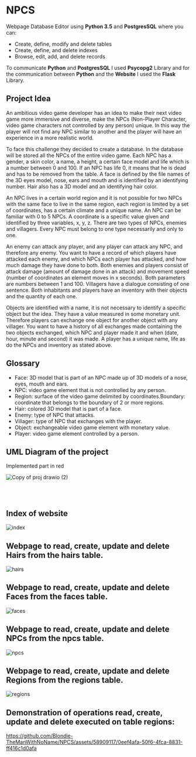# NPCS
Webpage Database Editor using **Python 3.5** and **PostgresSQL** where you can:

- Create, define, modify and delete tables
- Create, define, and delete indexes
- Browse, edit, add, and delete records

To communicate **Python** and **PostgresSQL** I used **Psycopg2** Library and for the communication between **Python** and the **Website** I used the **Flask** Library.

## Project Idea

An ambitious video game developer has an idea to make their next video game more immersive and diverse, make the NPCs (Non-Player Character, video game characters not controlled by any person) unique. In this way the player will not find any NPC similar to another and the player will have an experience in a more realistic world.

To face this challenge they decided to create a database. In the database will be stored all the NPCs of the entire video game. Each NPC has a gender, a skin color, a name, a height, a certain face model and life which is a number between 0 and 100. If an NPC has life 0, it means that he is dead and has to be removed from the table. A face is defined by the file names of the 3D eyes model, nose, ears and mouth and is identified by an identifying number. Hair also has a 3D model and an identifying hair color.

An NPC lives in a certain world region and it is not possible for two NPCs with the same face to live in the same region, each region is limited by a set of coordinates, has a certain climate and a unique name. An NPC can be familiar with 0 to 5 NPCs.
A coordinate is a specific value given and identified by three variables, x, y, z.
There are two types of NPCs, enemies and villagers. Every NPC must belong to one type necessarily and only to one.

An enemy can attack any player, and any player can attack any NPC, and therefore any enemy. You want to have a record of which players have attacked each enemy, and which NPCs each player has attacked, and how much damage they have done to both. Both enemies and players consist of attack damage (amount of damage done in an attack) and movement speed (number of coordinates an element moves in x seconds). Both parameters are numbers between 1 and 100.
Villagers have a dialogue consisting of one sentence. Both inhabitants and players have an inventory with their objects and the quantity of each one.

Objects are identified with a name, it is not necessary to identify a specific object but the idea. They have a value measured in some monetary unit. Therefore players can exchange one object for another object with any villager. You want to have a history of all exchanges made containing the two objects exchanged, which NPC and player made it and when (date, hour, minute and second) it was made.
A player has a unique name, life as do the NPCs and inventory as stated above.


## Glossary
- Face: 3D model that is part of an NPC made up of 3D models of a nose, eyes, mouth and ears.
- NPC: video game element that is not controlled by any person.
- Region: surface of the video game delimited by coordinates.Boundary: coordinate that belongs to the boundary of 2 or more regions.
- Hair: colored 3D model that is part of a face.
- Enemy: type of NPC that attacks.
- Villager: type of NPC that exchanges with the player.
- Object: exchangeable video game element with monetary value.
- Player: video game element controlled by a person.


## **UML** Diagram of the project
Implemented part in red

![Copy of proj drawio (2)](https://github.com/Blondie-TheManWithNoName/NPCS/assets/58909117/3251e2c2-5db7-4d93-afe1-bee708ad5252)


<br></br>
## Index of website
![index](https://github.com/Blondie-TheManWithNoName/NPCS/assets/58909117/5d134161-fb81-4ddc-90f8-6207e82be97b)


## Webpage to read, create, update and delete Hairs from the hairs table.
![hairs](https://github.com/Blondie-TheManWithNoName/NPCS/assets/58909117/d8c7275c-7c6a-4901-9199-2addbebdb4c2)

## Webpage to read, create, update and delete Faces from the faces table.

![faces](https://github.com/Blondie-TheManWithNoName/NPCS/assets/58909117/a65f99f8-5b1b-4781-874f-2464d12bf1e8)

## Webpage to read, create, update and delete NPCs from the npcs table.

![npcs](https://github.com/Blondie-TheManWithNoName/NPCS/assets/58909117/011c3200-4c4b-44a6-91b7-7cdb4218a551)

## Webpage to read, create, update and delete Regions from the regions table.
![regions](https://github.com/Blondie-TheManWithNoName/NPCS/assets/58909117/9dcc18e1-cba3-400d-8066-6fc73c9c9528)



## Demonstration of operations read, create, update and delete executed on table regions:

https://github.com/Blondie-TheManWithNoName/NPCS/assets/58909117/0eef4afa-50f6-4fca-8831-ff416c1d0afa





